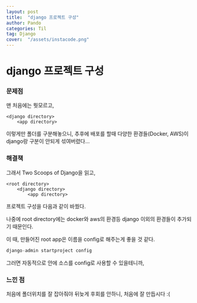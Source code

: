 ```yaml
---
layout: post
title:  "django 프로젝트 구성"
author: Pando
categories: Til
tag: Django
cover:  "/assets/instacode.png"
---
```


# django 프로젝트 구성

### 문제점

맨 처음에는 뭣모르고,
```
<django directory>
	<app directory>
```
이렇게만 폴더를 구분해놓으니, 추후에 배포를 할때 다양한 환경들(Docker, AWS)이 django랑 구분이 안되게 섞여버렸다...

### 해결책

그래서 Two Scoops of Django을 읽고,
```
<root directory>
	<django directory>
		<app directory>
```
프로젝트 구성을 다음과 같이 바꿨다.

나중에 root directory에는 docker와 aws의 환경등 django 이외의 환경들이 추가되기 때문인다.

이 때, 만들어진 root app은 이름을 config로 해주는게 좋을 것 같다.

```python
django-admin startproject config
```

그러면 자동적으로 안에 소스를 config로 사용할 수 있을테니까,

### 느낀 점

처음에 폴더위치를 잘 잡아줘야 뒤늦게 후회를 안하니, 처음에 잘 만듭시다 :(
